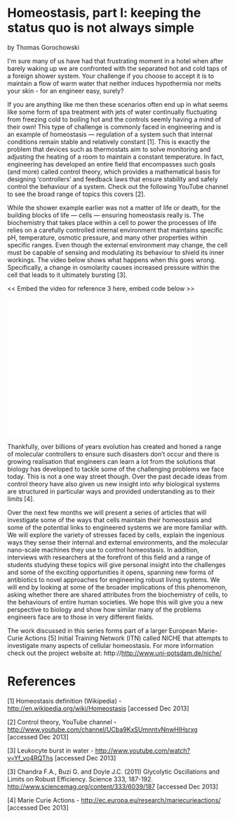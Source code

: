 # Homeostasis, part I: keeping the status quo is not always simple
by Thomas Gorochowski

I'm sure many of us have had that frustrating moment in a hotel when after barely waking up we are confronted with the separated hot and cold taps of a foreign shower system. Your challenge if you choose to accept it is to maintain a flow of warm water that neither induces hypothermia nor melts your skin - for an engineer easy, surely?

If you are anything like me then these scenarios often end up in what seems like some form of spa treatment with jets of water continually fluctuating from freezing cold to boiling hot and the controls seemly having a mind of their own! This type of challenge is commonly faced in engineering and is an example of homeostasis — regulation of a system such that internal conditions remain stable and relatively constant [1]. This is exactly the problem that devices such as thermostats aim to solve monitoring and adjusting the heating of a room to maintain a constant temperature. In fact, engineering has developed an entire field that encompasses such goals (and more) called control theory, which provides a mathematical basis for designing ‘controllers’ and feedback laws that ensure stability and safely control the behaviour of a system. Check out the following YouTube channel to see the broad range of topics this covers [2].

While the shower example earlier was not a matter of life or death, for the building blocks of life — cells — ensuring homeostasis really is. The biochemistry that takes place within a cell to power the processes of life relies on a carefully controlled internal environment that maintains specific pH, temperature, osmotic pressure, and many other properties within specific ranges. Even though the external environment may change, the cell must be capable of sensing and modulating its behaviour to shield its inner workings. The video below shows what happens when this goes wrong. Specifically, a change in osmolarity causes increased pressure within the cell that leads to it ultimately bursting [3]. 

<< Embed the video for reference 3 here, embed code below >>

<iframe width="420" height="315" src="//www.youtube.com/embed/Yf_vo4RQThs?rel=0" frameborder="0" allowfullscreen></iframe>

Thankfully, over billions of years evolution has created and honed a range of molecular controllers to ensure such disasters don’t occur and there is growing realisation that engineers can learn a lot from the solutions that biology has developed to tackle some of the challenging problems we face today. This is not a one way street though. Over the past decade ideas from control theory have also given us new insight into _why_ biological systems are structured in particular ways and provided understanding as to their limits [4].

Over the next few months we will present a series of articles that will investigate some of the ways that cells maintain their homeostasis and some of the potential links to engineered systems we are more familiar with. We will explore the variety of stresses faced by cells, explain the ingenious ways they sense their internal and external environments, and the molecular nano-scale machines they use to control homeostasis. In addition, interviews with researchers at the forefront of this field and a range of students studying these topics will give personal insight into the challenges and some of the exciting opportunities it opens, spanning new forms of antibiotics to novel approaches for engineering robust living systems. We will end by looking at some of the broader implications of this phenomenon, asking whether there are shared attributes from the biochemistry of cells, to the behaviours of entire human societies. We hope this will give you a new perspective to biology and show how similar many of the problems engineers face are to those in very different fields.

The work discussed in this series forms part of a larger European Marie-Curie Actions [5] Initial Training Network (ITN) called NICHE that attempts to investigate many aspects of cellular homeostasis. For more information check out the project website at: http://http://www.uni-potsdam.de/niche/

# References

[1] Homeostasis definition (Wikipedia) - http://en.wikipedia.org/wiki/Homeostasis [accessed Dec 2013]

[2] Control theory, YouTube channel - http://www.youtube.com/channel/UCba9KxSUmnntvNnwHlHsrxg [accessed Dec 2013]

[3] Leukocyte burst in water - http://www.youtube.com/watch?v=Yf_vo4RQThs [accessed Dec 2013]

[3] Chandra F.A., Buzi G. and Doyle J.C. (2011) Glycolytic Oscillations and Limits on Robust Efficiency. Science 333, 187-192. http://www.sciencemag.org/content/333/6039/187 [accessed Dec 2013]

[4] Marie Curie Actions - http://ec.europa.eu/research/mariecurieactions/ [accessed Dec 2013]
